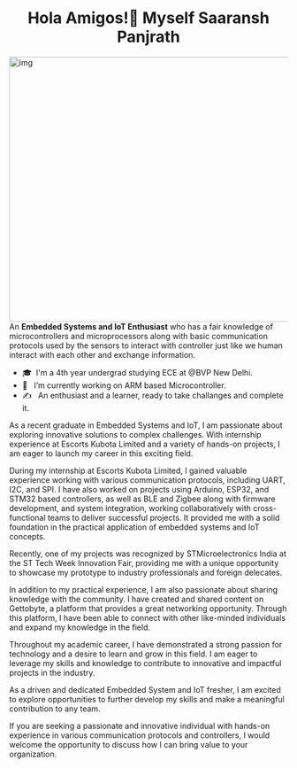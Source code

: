 <h1 align="center">Hola Amigos!👋 Myself Saaransh Panjrath </h1>

<img width = "638" align="right" alt="img" height="479" src="[https://media.licdn.com/dms/image/C4D22AQEsxYcYw-L2Sw/feedshare-shrink_2048_1536/0/1679419737001?e=1684368000&v=beta&t=1Q228doi-c-KKxsjBDoY2ebwtU3e5eOpkMH9kW1HbcQ](https://media.licdn.com/dms/image/C4D22AQEsxYcYw-L2Sw/feedshare-shrink_2048_1536/0/1679419737001?e=1687392000&v=beta&t=rvoLyQ3TVmUYbO6Yvh3Us2p0KT96GchLrEe4tpkP63o)"/>
<div align="left"> 

An **Embedded Systems and IoT Enthusiast** who has a fair knowledge of microcontrollers and microprocessors along with basic communication protocols used by the sensors to interact with controller just like we human interact with each other and exchange information. 
 
- 🎓 &nbsp;I'm a 4th year undergrad studying ECE at @BVP New Delhi.
- 💼 &nbsp; I’m currently working on ARM based Microcontroller.
- ✍️ &nbsp; An enthusiast and a learner, ready to take challanges and complete it.
 

 
 As a recent graduate in Embedded Systems and IoT, I am passionate about exploring innovative solutions to complex challenges. With internship experience at Escorts Kubota Limited and a variety of hands-on projects, I am eager to launch my career in this exciting field.

During my internship at Escorts Kubota Limited, I gained valuable experience working with various communication protocols, including UART, I2C, and SPI. I have also worked on projects using Arduino, ESP32, and STM32 based controllers, as well as BLE and Zigbee along with firmware development, and system integration, working collaboratively with cross-functional teams to deliver successful projects. It provided me with a solid foundation in the practical application of embedded systems and IoT concepts. 

Recently, one of my projects was recognized by STMicroelectronics India at the ST Tech Week Innovation Fair, providing me with a unique opportunity to showcase my prototype to industry professionals and foreign delecates.

In addition to my practical experience, I am also passionate about sharing knowledge with the community. I have created and shared content on Gettobyte, a platform that provides a great networking opportunity. Through this platform, I have been able to connect with other like-minded individuals and expand my knowledge in the field.

Throughout my academic career, I have demonstrated a strong passion for technology and a desire to learn and grow in this field. I am eager to leverage my skills and knowledge to contribute to innovative and impactful projects in the industry.

As a driven and dedicated Embedded System and IoT fresher, I am excited to explore opportunities to further develop my skills and make a meaningful contribution to any team. 

If you are seeking a passionate and innovative individual with hands-on experience in various communication protocols and controllers, I would welcome the opportunity to discuss how I can bring value to your organization.

<!--
**Saaraansh/Saaraansh** is a ✨ _special_ ✨ repository because its `README.md` (this file) appears on your GitHub profile.


Here are some ideas to get you started:

- 🔭 I’m currently working on ...
- 🌱 I’m currently learning ...
- 👯 I’m looking to collaborate on ...
- 🤔 I’m looking for help with ...
- 💬 Ask me about ...
- 📫 How to reach me: ...
- 😄 Pronouns: ...
- ⚡ Fun fact: ...
-->
